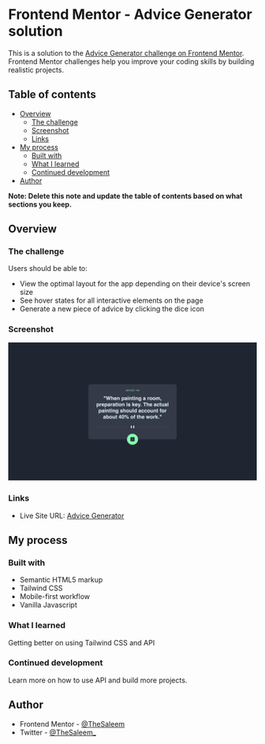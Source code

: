 # Frontend Mentor - Advice Generator solution

This is a solution to the [Advice Generator challenge on Frontend Mentor](https://www.frontendmentor.io/challenges/advice-generator-app-QdUG-13db). Frontend Mentor challenges help you improve your coding skills by building realistic projects. 

## Table of contents

- [Overview](#overview)
  - [The challenge](#the-challenge)
  - [Screenshot](#screenshot)
  - [Links](#links)
- [My process](#my-process)
  - [Built with](#built-with)
  - [What I learned](#what-i-learned)
  - [Continued development](#continued-development)
- [Author](#author)

**Note: Delete this note and update the table of contents based on what sections you keep.**

## Overview

### The challenge

Users should be able to:

- View the optimal layout for the app depending on their device's screen size
- See hover states for all interactive elements on the page
- Generate a new piece of advice by clicking the dice icon

### Screenshot
![](images/Screenshot%202022-09-26%20at%207.46.33%20PM.png)


### Links

- Live Site URL: [Advice Generator](https://advice-generator-s.netlify.app/)

## My process

### Built with

- Semantic HTML5 markup
- Tailwind CSS
- Mobile-first workflow
- Vanilla Javascript


### What I learned

Getting better on using Tailwind CSS and API


### Continued development

Learn more on how to use API and build more projects. 


## Author

- Frontend Mentor - [@TheSaleem](https://www.frontendmentor.io/profile/thesaleem)
- Twitter - [@TheSaleem_](https://www.twitter.com/thesaleem_)


